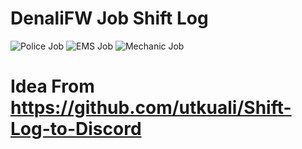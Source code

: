 # DenaliFW Job Shift Log

![Police Job](https://cdn.discordapp.com/attachments/911895850148560917/912792069939032144/unknown.png)
![EMS Job](https://cdn.discordapp.com/attachments/911895850148560917/912791998631649310/unknown.png)
![Mechanic Job](https://cdn.discordapp.com/attachments/911895850148560917/912792069939032144/unknown.png)

# Idea From https://github.com/utkuali/Shift-Log-to-Discord